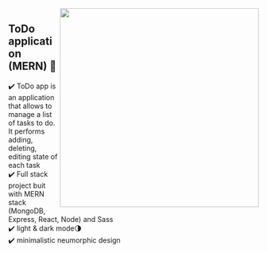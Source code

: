 <img src="https://user-images.githubusercontent.com/102720711/203287219-0366fe4b-a603-4a97-9ad3-3d40a4886c83.png" width="400" height="400" align="right" /> 


## ToDo application (MERN) :dart:

:heavy_check_mark: ToDo app is an application that allows to manage a list of tasks to do. It performs adding, deleting, editing state of each task <br />
:heavy_check_mark: Full stack project buit with MERN stack (MongoDB, Express, React, Node) and Sass<br />
:heavy_check_mark: light & dark mode:last_quarter_moon: <br />
:heavy_check_mark: minimalistic neumorphic design <br /> <br />
